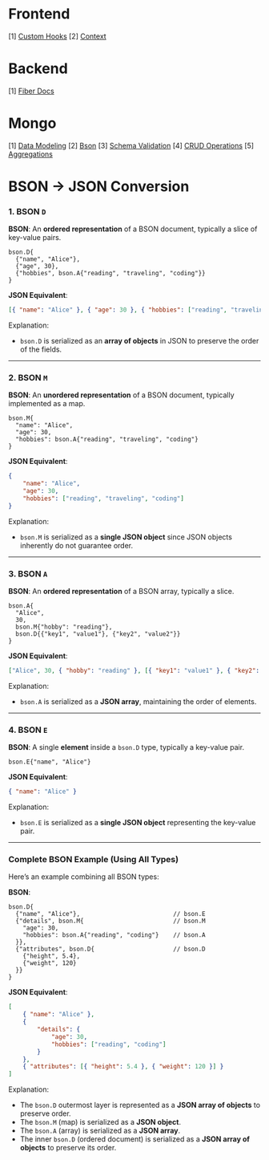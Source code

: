 # Frontend

[1] [Custom Hooks](https://react.dev/learn/reusing-logic-with-custom-hooks)
[2] [Context](https://react.dev/reference/react/createContext)

# Backend

[1] [Fiber Docs](https://docs.gofiber.io/)

# Mongo

[1] [Data Modeling](https://www.mongodb.com/developer/products/mongodb/mongodb-schema-design-best-practices/)
[2] [Bson](https://www.mongodb.com/docs/drivers/go/current/fundamentals/bson/)
[3] [Schema Validation](https://www.mongodb.com/docs/manual/core/schema-validation/)
[4] [CRUD Operations](https://www.mongodb.com/docs/manual/crud/)
[5] [Aggregations](https://www.mongodb.com/docs/manual/aggregation/)

# BSON -> JSON Conversion

### 1. **BSON `D`**

**BSON**: An **ordered representation** of a BSON document, typically a slice of key-value pairs.

```bson
bson.D{
  {"name", "Alice"},
  {"age", 30},
  {"hobbies", bson.A{"reading", "traveling", "coding"}}
}
```

**JSON Equivalent**:

```json
[{ "name": "Alice" }, { "age": 30 }, { "hobbies": ["reading", "traveling", "coding"] }]
```

Explanation:

-   `bson.D` is serialized as an **array of objects** in JSON to preserve the order of the fields.

---

### 2. **BSON `M`**

**BSON**: An **unordered representation** of a BSON document, typically implemented as a map.

```bson
bson.M{
  "name": "Alice",
  "age": 30,
  "hobbies": bson.A{"reading", "traveling", "coding"}
}
```

**JSON Equivalent**:

```json
{
	"name": "Alice",
	"age": 30,
	"hobbies": ["reading", "traveling", "coding"]
}
```

Explanation:

-   `bson.M` is serialized as a **single JSON object** since JSON objects inherently do not guarantee order.

---

### 3. **BSON `A`**

**BSON**: An **ordered representation** of a BSON array, typically a slice.

```bson
bson.A{
  "Alice",
  30,
  bson.M{"hobby": "reading"},
  bson.D{{"key1", "value1"}, {"key2", "value2"}}
}
```

**JSON Equivalent**:

```json
["Alice", 30, { "hobby": "reading" }, [{ "key1": "value1" }, { "key2": "value2" }]]
```

Explanation:

-   `bson.A` is serialized as a **JSON array**, maintaining the order of elements.

---

### 4. **BSON `E`**

**BSON**: A single **element** inside a `bson.D` type, typically a key-value pair.

```bson
bson.E{"name", "Alice"}
```

**JSON Equivalent**:

```json
{ "name": "Alice" }
```

Explanation:

-   `bson.E` is serialized as a **single JSON object** representing the key-value pair.

---

### Complete BSON Example (Using All Types)

Here’s an example combining all BSON types:

**BSON**:

```bson
bson.D{
  {"name", "Alice"},                          // bson.E
  {"details", bson.M{                         // bson.M
    "age": 30,
    "hobbies": bson.A{"reading", "coding"}    // bson.A
  }},
  {"attributes", bson.D{                      // bson.D
    {"height", 5.4},
    {"weight", 120}
  }}
}
```

**JSON Equivalent**:

```json
[
	{ "name": "Alice" },
	{
		"details": {
			"age": 30,
			"hobbies": ["reading", "coding"]
		}
	},
	{ "attributes": [{ "height": 5.4 }, { "weight": 120 }] }
]
```

Explanation:

-   The `bson.D` outermost layer is represented as a **JSON array of objects** to preserve order.
-   The `bson.M` (map) is serialized as a **JSON object**.
-   The `bson.A` (array) is serialized as a **JSON array**.
-   The inner `bson.D` (ordered document) is serialized as a **JSON array of objects** to preserve its order.
